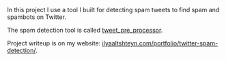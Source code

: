 In this project I use a tool I built for detecting spam tweets to find spam and spambots on Twitter.

The spam detection tool is called [tweet_pre_processor](https://github.com/ilyaaltshteyn/tweet_pre_processor).

Project writeup is on my website: [ilyaaltshteyn.com/portfolio/twitter-spam-detection/](http://ilyaaltshteyn.com/portfolio/twitter-spam-detection/).
